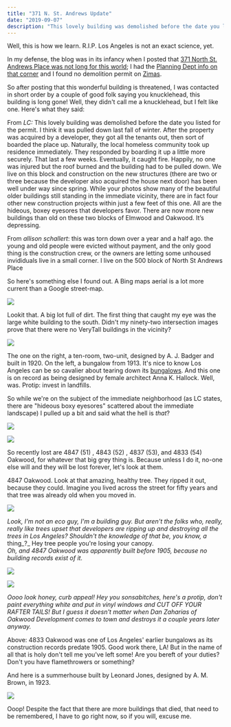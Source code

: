 ```yaml
---
title: "371 N. St. Andrews Update"
date: "2019-09-07"
description: "This lovely building was demolished before the date you listed for the permit. I think it was pulled down last fall of winter. After the property was acquired by a developer, they got all the tenants out, then sort of boarded the place up. Naturally, the local homeless community took up residence immediately. They responded by boarding it up a little more securely. That last a few weeks. Eventually, it caught fire. Happily, no one was injured but the roof burned and the building had to be pulled down. We live on this block and construction on the new structures (there are two or three because the developer also acquired the house next door) has been well under way since spring. While your photos show many of the beautiful older buildings still standing in the immediate vicinity, there are in fact four other new construction projects within just a few feet of this one. All are the hideous, boxey eyesores that developers favor. There are now more new buildings than old on these two blocks of Elmwood and Oakwood. It’s depressing."
---
```


Well, this is how we learn. R.I.P. Los Angeles is not an exact science, yet.

In my defense, the blog was in its infancy when I posted that [371 North St. Andrews Place was not long for this world](https://riplosangeles.com/371-77-n-st-andrews/); I had the [Planning Dept info on that corner](http://planning.lacity.org/pdiscaseinfo/CaseId/MjMxNjU40) and I found no demolition permit on [Zimas](http://zimas.lacity.org/).

So after posting that this wonderful building is threatened, I was contacted in short order by a couple of good folk saying you knucklehead, this building is long gone! Well, they didn't call me a knucklehead, but I felt like one. Here's what they said:

From _LC:_ This lovely building was demolished before the date you listed for the permit. I think it was pulled down last fall of winter. After the property was acquired by a developer, they got all the tenants out, then sort of boarded the place up. Naturally, the local homeless community took up residence immediately. They responded by boarding it up a little more securely. That last a few weeks. Eventually, it caught fire. Happily, no one was injured but the roof burned and the building had to be pulled down. We live on this block and construction on the new structures (there are two or three because the developer also acquired the house next door) has been well under way since spring. While your photos show many of the beautiful older buildings still standing in the immediate vicinity, there are in fact four other new construction projects within just a few feet of this one. All are the hideous, boxey eyesores that developers favor. There are now more new buildings than old on these two blocks of Elmwood and Oakwood. It’s depressing.

From _allison schallert_: this was torn down over a year and a half ago. the young and old people were evicted without payment, and the only good thing is the construction crew, or the owners are letting some unhoused invididuals live in a small corner. I live on the 500 block of North St Andrews Place

So here's something else I found out. A Bing maps aerial is a lot more current than a Google street-map.

![](https://res.cloudinary.com/chickenbutt/image/upload/f_auto/v1643859938/9ecd6-st-andrews-from-above_ft904b.jpg)

Lookit that. A big lot full of dirt. The first thing that caught my eye was the large white building to the south. Didn't my ninety-two intersection images prove that there were no VeryTall buildings in the vicinity?

![](https://res.cloudinary.com/chickenbutt/image/upload/dpr_auto,f_auto,q_auto/v1643859979/Screen-Shot-2019-09-06-at-6.23.03-PM-947x1024_bm4yad.jpg)

The one on the right, a ten-room, two-unit, designed by A. J. Badger and built in 1920. On the left, a bungalow from 1913. It's nice to know Los Angeles can be so cavalier about tearing down its [bungalows](https://laist.com/2016/04/15/bungalow_history.php). And this one is on record as being designed by female architect Anna K. Hallock. Well, was. Protip: invest in landfills.

So while we're on the subject of the immediate neighborhood (as LC states, there are "hideous boxy eyesores" scattered about the immediate landscape) I pulled up a bit and said what the hell is _that_?

![](https://res.cloudinary.com/chickenbutt/image/upload/f_auto,q_auto/v1643859979/Screen-Shot-2019-09-06-at-6.35.27-PM-1024x470_z1x1ov.jpg)

![](https://res.cloudinary.com/chickenbutt/image/upload/f_auto,q_auto/v1643859960/a25bc-screen-shot-2019-09-06-at-7.32.55-pm_hfxwrs.jpg)

So recently lost are 4847 (51) , 4843 (52) , 4837 (53), and 4833 (54) Oakwood, for whatever that big grey thing is. Because unless I do it, no-one else will and they will be lost forever, let's look at them.

4847 Oakwood. Look at that amazing, healthy tree. They ripped it out, because they could. Imagine you lived across the street for fifty years and that tree was already old when you moved in.

![](https://res.cloudinary.com/chickenbutt/image/upload/f_auto,q_auto/v1643859980/Screen-Shot-2019-09-06-at-7.37.26-PM-1024x640_vfmdti.jpg)

_Look, I'm not an eco guy, I'm a building guy. But aren't the folks who, really, really like trees upset that developers are ripping up and destroying all the trees in Los Angeles? Shouldn't the knowledge of that be, you know, a_ thing_?_ Hey tree people you're losing your canopy.  
_Oh, and 4847 Oakwood was apparently built before 1905, because no building records exist of it._

![](https://res.cloudinary.com/chickenbutt/image/upload/f_auto,q_auto/v1643859980/Screen-Shot-2019-09-06-at-8.34.44-PM-1024x521_oblygx.jpg)

![](https://res.cloudinary.com/chickenbutt/image/upload/f_auto,q_auto/v1643859979/Screen-Shot-2019-09-06-at-6.50.21-PM-1024x448_qhuw9j.jpg)

_Oooo look honey, curb appeal! Hey you sonsabitches, here's a protip, don't paint everything white and put in vinyl windows and CUT OFF YOUR RAFTER TAILS! But I guess it doesn't matter when Dan Zaharias of Oakwood Development comes to town and destroys it a couple years later anyway._

Above: 4833 Oakwood was one of Los Angeles' earlier bungalows as its construction records predate 1905. Good work there, LA! But in the name of all that is holy don't tell me you've left some! Are you bereft of your duties? Don't you have flamethrowers or something?

And here is a summerhouse built by Leonard Jones, designed by A. M. Brown, in 1923.

![](https://res.cloudinary.com/chickenbutt/image/upload/f_auto,q_auto/v1643859980/Screen-Shot-2019-09-06-at-8.34.44-PM-1-1024x521_pmlebi.jpg)

Ooop! Despite the fact that there are more buildings that died, that need to be remembered, I have to go right now, so if you will, excuse me.
